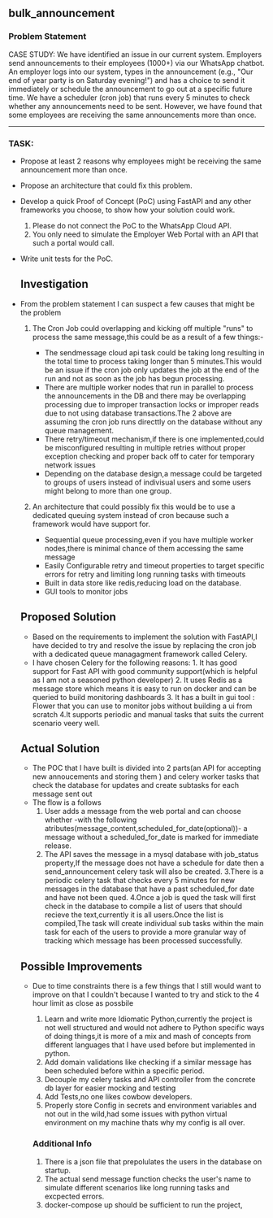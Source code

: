 ## bulk_announcement

### Problem Statement
CASE STUDY:
We have identified an issue in our current system. Employers send announcements to
their employees (1000+) via our WhatsApp chatbot. An employer logs into our system,
types in the announcement (e.g., "Our end of year party is on Saturday evening!") and has
a choice to send it immediately or schedule the announcement to go out at a specific
future time. We have a scheduler (cron job) that runs every 5 minutes to check whether
any announcements need to be sent. However, we have found that some employees are
receiving the same announcements more than once.

______________________________________________________________
### TASK:
  * Propose at least 2 reasons why employees might be receiving the same
    announcement more than once.
  * Propose an architecture that could fix this problem.
  *  Develop a quick Proof of Concept (PoC) using FastAPI and any other frameworks
    you choose, to show how your solution could work.
      1. Please do not connect the PoC to the WhatsApp Cloud API.
      2. You only need to simulate the Employer Web Portal with an API that such a
    portal would call.
  *  Write unit tests for the PoC.


     ## Investigation
  * From the problem statement I can suspect a few causes that might be the problem
      1. The Cron Job could overlapping and kicking off multiple "runs" to process the same message,this could be as a result of a few things:-
          * The sendmessage cloud api task could be taking long resulting in the total time to process taking longer than 5 minutes.This would be an issue if the cron job only updates the job at the end of the               run and not as soon as the job has begun processing.
          * There are multiple worker nodes that run in parallel to process the announcements in the DB and there may be overlapping processing due to improper transaction locks or improper reads due to not                 using database transactions.The 2 above are assuming the cron job runs directtly on the database without any queue management.
          *  There retry/timeout mechanism,if there is one implemented,could be misconfigured resulting in multiple retries without proper exception checking and proper back off to cater for temporary network               issues
          * Depending on the database design,a message could be targeted to groups of users instead of indivisual users and some users might belong to more than one group.
        
      2. An architecture that could possibly fix this would be to use a dedicated queuing system instead of cron because such a framework would have support for.
          * Sequential queue processing,even if you have multiple worker nodes,there is minimal chance of them accessing the same message
          * Easily Configurable retry and timeout properties to target specific errors for retry and limiting long running tasks with timeouts
          * Built in data store like redis,reducing load on the database.
          * GUI tools to monitor jobs
     ## Proposed Solution
    * Based on the requirements to implement the solution with FastAPI,I have decided to try and resolve the issue by replacing the cron job with a dedicated queue managagment framework called Celery.
    * I have chosen Celery for the following reasons:
          1. It has good support for Fast API with good community support(which is helpful as I am not a seasoned python developer)
          2. It uses Redis as a message store which means it is easy to run on docker and can be queried to build monitoring dashboards 
          3. It has a built in gui tool : Flower that you can use to monitor jobs without building a ui from scratch
          4.It supports periodic and manual tasks that suits the current scenario veery well.      

    ## Actual Solution
    * The POC that I have built is divided into 2 parts(an API for accepting new annoucements and storing them ) and celery worker tasks that check the database for updates and create subtasks for each message       sent out
     * The flow is a follows
         1. User adds a message from the web portal and can choose whether -with the following atributes(message_content,scheduled_for_date(optional))- a message without a scheduled_for_date is marked for                  immediate release.
         2. The API saves the message in a mysql database with job_status property,If the message does not have a schedule for date then a send_announcement celery task will also be created.
         3.There is a periodic celery task that checks every 5 minutes for new messages in the database that have a past scheduled_for date and have not been qued.
         4.Once a job is qued the task will first check in the database to compile a list of users that should recieve the text,currently it is all users.Once the list is compiled,The task will create                     individual sub tasks within the main task for each of the users to provide a more granular way of tracking which message has been processed successfully.
      ## Possible Improvements
    * Due to time constraints there is a few things that I still would want to improve on that I couldn't because I wanted to try and stick to the 4 hour limit as close as possbile
        1. Learn and write more Idiomatic Python,currently the project is not well structured and would not adhere to Python specific ways of doing things,it is more of a mix and mash of concepts from                     different languages that I have used before but implemented in python.
        2. Add domain validations like checking if a similar message has been scheduled before within a specific period.
        3. Decouple my celery tasks and API controller from the concrete db layer for easier mocking and testing
        4. Add Tests,no one likes cowbow developers.
        5. Properly store Config in secrets and environment variables and not out in the wild,had some issues with python virtual environment on my machine thats why my config is all over.
      
      ### Additional Info
        1. There is a json file that prepolulates the users in the database on startup.
        2. The actual send message function checks the user's name to simulate different scenarios like long running tasks and excpected errors.
        3. docker-compose up should be sufficient to run the project,
        
